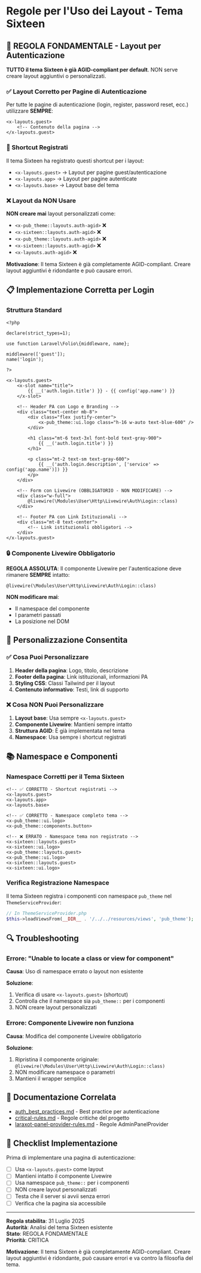 # Regole per l'Uso dei Layout - Tema Sixteen

## 🚨 REGOLA FONDAMENTALE - Layout per Autenticazione

**TUTTO il tema Sixteen è già AGID-compliant per default**. NON serve creare layout aggiuntivi o personalizzati.

### ✅ Layout Corretto per Pagine di Autenticazione

Per tutte le pagine di autenticazione (login, register, password reset, ecc.) utilizzare **SEMPRE**:

```blade
<x-layouts.guest>
    <!-- Contenuto della pagina -->
</x-layouts.guest>
```

### 🔧 Shortcut Registrati

Il tema Sixteen ha registrato questi shortcut per i layout:

- `<x-layouts.guest>` → Layout per pagine guest/autenticazione
- `<x-layouts.app>` → Layout per pagine autenticate
- `<x-layouts.base>` → Layout base del tema

### ❌ Layout da NON Usare

**NON creare mai** layout personalizzati come:
- `<x-pub_theme::layouts.auth-agid>` ❌
- `<x-sixteen::layouts.auth-agid>` ❌
- `<x-pub_theme::layouts.auth-agid>` ❌
- `<x-sixteen::layouts.auth-agid>` ❌
- `<x-layouts.auth-agid>` ❌

**Motivazione**: Il tema Sixteen è già completamente AGID-compliant. Creare layout aggiuntivi è ridondante e può causare errori.

## 📋 Implementazione Corretta per Login

### Struttura Standard

```blade
<?php

declare(strict_types=1);

use function Laravel\Folio\{middleware, name};

middleware(['guest']);
name('login');

?>

<x-layouts.guest>
    <x-slot name="title">
        {{ __('auth.login.title') }} - {{ config('app.name') }}
    </x-slot>

    <!-- Header PA con Logo e Branding -->
    <div class="text-center mb-8">
        <div class="flex justify-center">
            <x-pub_theme::ui.logo class="h-16 w-auto text-blue-600" />
        </div>
        
        <h1 class="mt-6 text-3xl font-bold text-gray-900">
            {{ __('auth.login.title') }}
        </h1>
        
        <p class="mt-2 text-sm text-gray-600">
            {{ __('auth.login.description', ['service' => config('app.name')]) }}
        </p>
    </div>

    <!-- Form con Livewire (OBBLIGATORIO - NON MODIFICARE) -->
    <div class="w-full">
        @livewire(\Modules\User\Http\Livewire\Auth\Login::class)
    </div>

    <!-- Footer PA con Link Istituzionali -->
    <div class="mt-8 text-center">
        <!-- Link istituzionali obbligatori -->
    </div>
</x-layouts.guest>
```

### 🔒 Componente Livewire Obbligatorio

**REGOLA ASSOLUTA**: Il componente Livewire per l'autenticazione deve rimanere **SEMPRE** intatto:

```blade
@livewire(\Modules\User\Http\Livewire\Auth\Login::class)
```

**NON modificare mai**:
- Il namespace del componente
- I parametri passati
- La posizione nel DOM

## 🎨 Personalizzazione Consentita

### ✅ Cosa Puoi Personalizzare

1. **Header della pagina**: Logo, titolo, descrizione
2. **Footer della pagina**: Link istituzionali, informazioni PA
3. **Styling CSS**: Classi Tailwind per il layout
4. **Contenuto informativo**: Testi, link di supporto

### ❌ Cosa NON Puoi Personalizzare

1. **Layout base**: Usa sempre `<x-layouts.guest>`
2. **Componente Livewire**: Mantieni sempre intatto
3. **Struttura AGID**: È già implementata nel tema
4. **Namespace**: Usa sempre i shortcut registrati

## 📚 Namespace e Componenti

### Namespace Corretti per il Tema Sixteen

```blade
<!-- ✅ CORRETTO - Shortcut registrati -->
<x-layouts.guest>
<x-layouts.app>
<x-layouts.base>

<!-- ✅ CORRETTO - Namespace completo tema -->
<x-pub_theme::ui.logo>
<x-pub_theme::components.button>

<!-- ❌ ERRATO - Namespace tema non registrato -->
<x-sixteen::layouts.guest>
<x-sixteen::ui.logo>
<x-pub_theme::layouts.guest>
<x-pub_theme::ui.logo>
<x-sixteen::layouts.guest>
<x-sixteen::ui.logo>
```

### Verifica Registrazione Namespace

Il tema Sixteen registra i componenti con namespace `pub_theme` nel `ThemeServiceProvider`:

```php
// In ThemeServiceProvider.php
$this->loadViewsFrom(__DIR__ . '/../../resources/views', 'pub_theme');
```

## 🔍 Troubleshooting

### Errore: "Unable to locate a class or view for component"

**Causa**: Uso di namespace errato o layout non esistente

**Soluzione**:
1. Verifica di usare `<x-layouts.guest>` (shortcut)
2. Controlla che il namespace sia `pub_theme::` per i componenti
3. NON creare layout personalizzati

### Errore: Componente Livewire non funziona

**Causa**: Modifica del componente Livewire obbligatorio

**Soluzione**:
1. Ripristina il componente originale: `@livewire(\Modules\User\Http\Livewire\Auth\Login::class)`
2. NON modificare namespace o parametri
3. Mantieni il wrapper semplice

## 📖 Documentazione Correlata

- [auth_best_practices.md](auth_best_practices.md) - Best practice per autenticazione
- [critical-rules.md](critical-rules.md) - Regole critiche del progetto
- [laraxot-panel-provider-rules.md](laraxot-panel-provider-rules.md) - Regole AdminPanelProvider

## 🎯 Checklist Implementazione

Prima di implementare una pagina di autenticazione:

- [ ] Usa `<x-layouts.guest>` come layout
- [ ] Mantieni intatto il componente Livewire
- [ ] Usa namespace `pub_theme::` per i componenti
- [ ] NON creare layout personalizzati
- [ ] Testa che il server si avvii senza errori
- [ ] Verifica che la pagina sia accessibile

---

**Regola stabilita**: 31 Luglio 2025  
**Autorità**: Analisi del tema Sixteen esistente  
**Stato**: REGOLA FONDAMENTALE  
**Priorità**: CRITICA

**Motivazione**: Il tema Sixteen è già completamente AGID-compliant. Creare layout aggiuntivi è ridondante, può causare errori e va contro la filosofia del tema.
